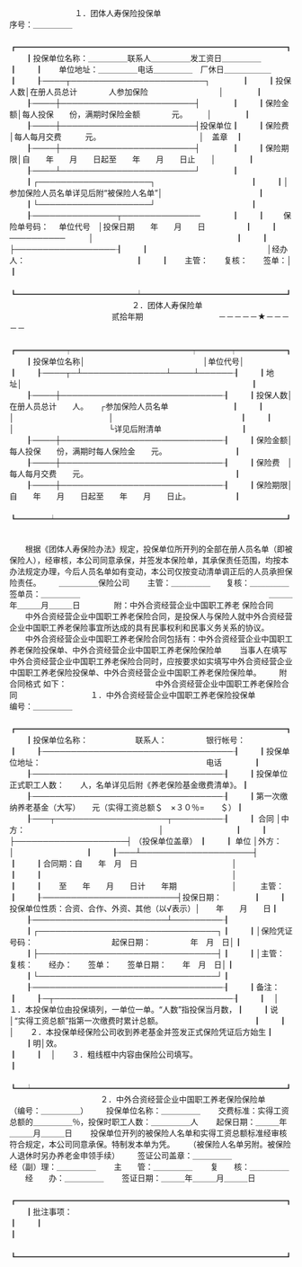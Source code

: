 
 


　　　　　　　　 １．团体人寿保险投保单　　　　　　　　　　　　　　　　　　　　　　　　　　　　序号：＿＿＿＿＿
　　
　　┏━━━━━━━━━━━━━━━━━━━━━━━━━━━━━━━━━━┓
　　┃投保单位名称：＿＿＿＿＿联系人＿＿＿＿＿发工资日＿＿＿＿＿　　　　　┃
　　┃　　单位地址：＿＿＿＿＿电话＿＿＿＿＿　厂休日＿＿＿＿＿＿　　　　　┃
　　┠────┬────────────────────────┐　　　　┃
　　┃投保人数│在册人员总计　　　　人参加保险　　　　　　　　　│　　　　┃
　　┠────┼────────────────────────┤　　　　┃
　　┃保险金额│每人投保　　份，满期时保险金额　　　　元。　　　│　　　　┃
　　┠────┼────────────────────────┤投保单位┃
　　┃保险费　│每人每月交费　　　元。　　　　　　　　　　　　　│　盖章　┃
　　┠────┼────────────────────────┤　　　　┃
　　┃保险期限│自　　年　　月　　日起至　　年　　月　　日止　　│　　　　┃
　　┠────┴────────────────────────┘　　　　┃
　　┃┌────────────────────┐　　　　　　　　　　　　┃
　　┃│参加保险人员名单详见后附“被保险人名单”│　　　　　　　　　　　　┃
　　┃└────────────────────┘　　　　　　　　　　　　┃
　　┠───────────────┬──────────────　　　　┃
　　┃　　 保险单号码：　 单位代号　│投保日期　　年　　月　　日　　　　　┃
　　┃　　──────────　　　│　　　　　　　　　　　　　　　　　　┃
　　┃　　　　　　　　　　　　　　　├──────────────────┨
　　┃　　　　　　　　　　　　　　　│经办人：　　　　　　　　　　　　　　┃
　　┃　　主管：　　复核：　　签单：│　　　　　　　　　　　　　　　　　　┃
　　┗━━━━━━━━━━━━━━━┷━━━━━━━━━━━━━━━━━━┛
　　
　　　　　　　　　　　　　 ２．团体人寿保险单
　　　　　　　　　　　　　贰拾年期
　　　　　　　　　 －－－－－★－－－－－
　　
　　┏━━━━━━┯━━━━━━━━━━━━━━━┯━━━━┯━━━━━━┓
　　┃投保单位名称│　　　　　　　　　　　　　　　│单位代号│　　　　　　┃
　　┠────┬─┴───────────────┴────┴──────┨
　　┃地　　址│　　　　　　　　　　　　　　　　　　　　　　　　　　　　　┃
　　┠────┼─────────────────────────────┨
　　┃投保人数│在册人员总计　　人。　　┌参加保险人员名单　　　　　　　　┃
　　┃　　　　│　　　　　　　　　　　　│　　　　　　　　　　　　　　　　┃
　　┃　　　　│　　　　　　　　　　　　└详见后附清单　　　　　　　　　　┃
　　┠────┼─────────────────────────────┨
　　┃保险金额│每人投保　　份，满期时每人保险金　　元。　　　　　　　　　┃
　　┠────┼─────────────────────────────┨
　　┃保险费　│每人每月交费　　元。　　　　　　　　　　　　　　　　　　　┃
　　┠────┼─────────────────────────────┨
　　┃保险期限│自　　年　　月　　日起至　　年　　月　　日止。　　　　　　┃
　　┗━━━━┷━━━━━━━━━━━━━━━━━━━━━━━━━━━━━┛
　　

　　根据《团体人寿保险办法》规定，投保单位所开列的全部在册人员名单（即被保险人），经审核，本公司同意承保，并签发本保险单，其承保责任范围，均按本办法规定办理，今后人员名单如有变动，本公司仅按变动清单调正后的人员承担保险责任。
　　＿＿＿＿＿保险公司
　　主管：＿＿＿＿＿　　复核：＿＿＿＿＿　　签单员：＿＿＿＿＿　　　　　　　　　　　　　　　　　　　　　　　　＿＿＿年＿＿＿月＿＿＿日　　
　　附：中外合资经营企业中国职工养老
保险合同
　　中外合资经营企业中国职工养老保险合同，是投保人与保险人就中外合资经营企业中国职工养老保险事宜所达成的具有民事权利和民事义务关系的协议。
　　中外合资经营企业中国职工养老保险合同包括有：中外合资经营企业中国职工养老保险投保单、中外合资经营企业中国职工养老保险保险单
　　当事人在填写中外合资经营企业中国职工养老保险合同时，应按要求如实填写中外合资经营企业中国职工养老保险投保单、中外合资经营企业中国职工养老保险保险单。
　　附
合同格式
如下：　　　　　　　　　
　　中外合资经营企业中国职工养老保险合同　　　　　　　 
　　１．中外合资经营企业中国职工养老保险投保单　　　　　　　　　　　　　　　　　　　　　　　　　　　　编号：＿＿＿＿＿
　　
　　┏━━━━━━━━━━━━━━━━━━━━━━━━━━━━━━━━━━┓
　　┃投保单位名称：　　　　　　联系人：　　　　　银行帐号：　　　　　　　┃
　　┠──────────────────────────────────┨
　　┃投保单位地址：　　　　　　　　　　　　　　　　　　　　　电话　　　　┃
　　┠──────────────────────────────────┨
　　┃投保单位正式职工人数：　　人，名单详见后附《养老保险基金缴费清单》。┃
　　┠──────────────────────────────────┨
　　┃第一次缴纳养老基金（大写）　　元（实得工资总额＄　×３０％=　　＄）┃
　　┠───┬────────────────────┬─────────┨
　　┃ 合同 │中方：　　　　　　　　　　　　　　　　　│　　　　　　　　　┃
　　┃　　　├────────────────────┤ （投保单位盖章） ┃
　　┃ 单位 │外方：　　　　　　　　　　　　　　　　　│　　　　　　　　　┃
　　┠───┴────────────────────┤　　　　　　　　　┃
　　┃合同期：自　　年　月　日　　　　　　　　　　　　│　　　　　　　　　┃
　　┃　　　　　　　　　　　　　　　　　　　　　　　　│　　　　　　　　　┃
　　┃　　至　　年　　月　　日计　　年期　　　　　　　│　　　主管：　　　┃
　　┠────────────────────────┤投保日期：　　　　┃
　　┃投保单位性质：合资、合作、外资、其他（以√表示）│　　年　　月　　日┃
　　┠────────────────────────┴─────────┨
　　┃┌────────────────────────────────┐┃
　　┃│保险凭证号码：　　　　　　　　　　起保日期：　　　　　年　月　日│┃
　　┃├────────────────────────────────┤┃
　　┃│主管：　　复核：　　经办：　　签单：　　签单日期：　　年　月　日│┃
　　┃└────────────────────────────────┘┃
　　┠──────────────────────────────────┨
　　┃备注：　　　　　　　　　　　　　　　　　　　　　　　　　　　　　　　┃
　　┠─┬────────────────────────────────┨
　　┃　│　　１．本投保单位由投保填列，一单位一单。“人数”指投保当月数，┃
　　┃说│“实得工资总额”指第一次缴费时累计总额。　　　　　　　　　　　　┃
　　┃　│　　２．本投保单经保险公司收到养老基金并签发正式保险凭证后方始生┃
　　┃明│效。　　　　　　　　　　　　　　　　　　　　　　　　　　　　　　┃
　　┃　│　　３．粗线框中内容由保险公司填写。　　　　　　　　　　　　　　┃
　　┗━┷━━━━━━━━━━━━━━━━━━━━━━━━━━━━━━━━┛
　　
　　　　　　　 
　　２．中外合资经营企业中国职工养老保险保险单　　　　　　　　　　　　　　　　　　　　　　　　　　（编号：＿＿＿＿＿）
　　投保单位名称：＿＿＿＿＿
　　交费标准：实得工资总额的＿＿＿＿＿％，投保时职工人数：＿＿＿＿＿人
　　起保日期：＿＿＿年＿＿＿月＿＿＿日
　　投保单位开列的被保险人名单和实得工资总额标准经审核符合规定，本公司同意承保。特制发本单为凭。
　　（被保险人名单另附。被保险人退休时另办养老金申领手续）
　　签证公司盖章：＿＿＿＿＿　　　　　　　　　　　
　　经（副）理：＿＿＿＿＿
　　主　　管：＿＿＿＿＿
　　复　　核：＿＿＿＿＿
　　经　　办：＿＿＿＿＿
　　签证日期：＿＿＿年＿＿＿月＿＿＿日
　　
　　┏━━━━━━━━━━━━━━━━━━━━━━━━━━━━━━━━━━┓
　　┃批注事项：　　　　　　　　　　　　　　　　　　　　　　　　　　　　　┃
　　┃　　　　　　　　　　　　　　　　　　　　　　　　　　　　　　　　　　┃
　　┗━━━━━━━━━━━━━━━━━━━━━━━━━━━━━━━━━━┛
　　

　　
 


 

 
 
 
 
 
  


  
 

  


  


  
 
 
 
 

